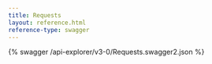 ```yaml
---
title: Requests
layout: reference.html
reference-type: swagger
---
```




{% swagger /api-explorer/v3-0/Requests.swagger2.json %}
